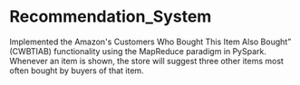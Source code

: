 # Recommendation_System
Implemented the Amazon's Customers Who Bought This Item Also Bought” (CWBTIAB) functionality using the MapReduce paradigm in PySpark. Whenever an item is shown, the store will suggest three other items most often bought by buyers of that item.
